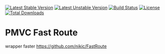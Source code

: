[![Latest Stable Version](https://poser.pugx.org/pmvc-plugin/fast_route/v/stable)](https://packagist.org/packages/pmvc-plugin/fast_route) 
[![Latest Unstable Version](https://poser.pugx.org/pmvc-plugin/fast_route/v/unstable)](https://packagist.org/packages/pmvc-plugin/fast_route) 
[![Build Status](https://travis-ci.org/pmvc-plugin/fast_route.svg?branch=master)](https://travis-ci.org/pmvc-plugin/fast_route)
[![License](https://poser.pugx.org/pmvc-plugin/fast_route/license)](https://packagist.org/packages/pmvc-plugin/fast_route)
[![Total Downloads](https://poser.pugx.org/pmvc-plugin/fast_route/downloads)](https://packagist.org/packages/pmvc-plugin/fast_route) 

PMVC Fast Route 
===============

wrapper faster
https://github.com/nikic/FastRoute

